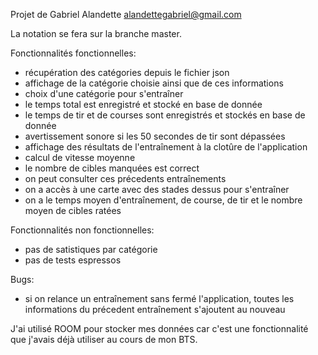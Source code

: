 Projet de Gabriel Alandette
alandettegabriel@gmail.com

La notation se fera sur la branche master.

Fonctionnalités fonctionnelles:
- récupération des catégories depuis le fichier json
- affichage de la catégorie choisie ainsi que de ces informations
- choix d'une catégorie pour s'entraîner
- le temps total est enregistré et stocké en base de donnée
- le temps de tir et de courses sont enregistrés et stockés en base de donnée
- avertissement sonore si les 50 secondes de tir sont dépassées
- affichage des résultats de l'entraînement à la clotûre de l'application
- calcul de vitesse moyenne
- le nombre de cibles manquées est correct
- on peut consulter ces précedents entraînements
- on a accès à une carte avec des stades dessus pour s'entraîner
- on a le temps moyen d'entraînement, de course, de tir et le nombre moyen de cibles ratées

Fonctionnalités non fonctionnelles:
- pas de satistiques par catégorie
- pas de tests espressos

Bugs:
- si on relance un entraînement sans fermé l'application, toutes les informations du précedent entraînement s'ajoutent au nouveau

J'ai utilisé ROOM pour stocker mes données car c'est une fonctionnalité que j'avais déjà utiliser au cours de mon BTS.

